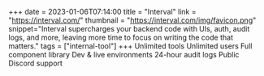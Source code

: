 +++
date = 2023-01-06T07:14:00
title = "Interval"
link = "https://interval.com/"
thumbnail = "https://interval.com/img/favicon.png"
snippet="Interval supercharges your backend code with UIs, auth, audit logs, and more, leaving more time to focus on writing the code that matters."
tags = ["internal-tool"]
+++
Unlimited tools
Unlimited users
Full component library
Dev & live environments
24-hour audit logs
Public Discord support
